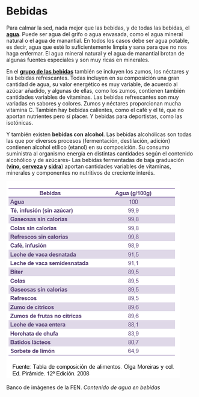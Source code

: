 # Bebidas

Para calmar la sed, nada mejor que las bebidas, y de todas las bebidas, el **[agua](62-agua.pdf "Agua")**. Puede ser agua del grifo o agua envasada, como el agua mineral natural o el agua de manantial. En todos los casos debe ser agua potable, es decir, agua que esté lo suficientemente limpia y sana para que no nos haga enfermar. El agua mineral natural y el agua de manantial brotan de algunas fuentes especiales y son muy ricas en minerales.

En el **[grupo de las bebidas](63-hidratacion.pdf "Grupo de bebidas")** también se incluyen los zumos, los néctares y las bebidas refrescantes. Todas incluyen en su composición una gran cantidad de agua, su valor energético es muy variable, de acuerdo al azúcar añadido, y algunas de ellas, como los zumos, contienen también cantidades variables de vitaminas. Las bebidas refrescantes son muy variadas en sabores y colores. Zumos y néctares proporcionan mucha vitamina C. También hay bebidas calientes, como el café y el té, que no aportan nutrientes pero sí placer. Y bebidas para deportistas, como las isotónicas.

Y también existen **bebidas con alcohol**. Las bebidas alcohólicas son todas las que por diversos procesos (fermentación, destilación, adición) contienen alcohol etílico (etanol) en su composición. Su consumo suministra al organismo energía en distintas cantidades según el contenido alcohólico y de azúcares- Las bebidas fermentadas de baja graduación (**[vino](64-vino.pdf "Vino"),  [cerveza](65-cerveza.pdf "Cerveza") y [sidra](66-sidra.pdf "Sidra")**) aportan cantidades variables de vitaminas, minerales y componentes no nutritivos de creciente interés.


![agua en bebidas](img/Contenido_de_agua_en_bebidas.png "Contenido de agua en bebidas")


Banco de imágenes de la FEN. _Contenido de agua en bebidas_